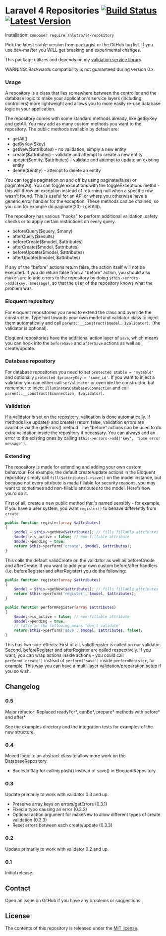 # Laravel 4 Repositories [![Build Status](https://travis-ci.org/anlutro/laravel-repository.png?branch=master)](https://travis-ci.org/anlutro/laravel-repository) [![Latest Version](http://img.shields.io/github/tag/anlutro/laravel-repository.svg)](https://github.com/anlutro/laravel-repository/releases)
Installation: `composer require anlutro/l4-repository`

Pick the latest stable version from packagist or the GitHub tag list. If you use dev-master you WILL get breaking and experimental changes.

This package utilizes and depends on my [validation service library](https://github.com/anlutro/laravel-validation).

WARNING: Backwards compatibility is not guaranteed during version 0.x.

### Usage
A repository is a class that lies somewhere between the controller and the database logic to make your application's service layers (including controllers) more lightweight and allows you to more easily re-use database logic in your application.

The repository comes with some standard methods already, like getByKey and getAll. You may add as many custom methods you want to the repository. The public methods available by default are:

- getAll()
- getByKey($key)
- getNew($attributes) - no validation, simply a new entity
- create($attributes) - validate and attempt to create a new entity
- update($entity, $attributes) - validate and attempt to update an existing entity
- delete($entity) - attempt to delete an entity

You can toggle pagination on and off by using paginate(false) or paginate(20). You can toggle exceptions with the toggleExceptions methd - this will throw an exception instead of returning null when a specific row wasn't found. This is useful for an API or where you otherwise have a generic error handler for the exception. These methods can be chained, so you can for example do paginate(20)->getAll().

The repository has various "hooks" to perform additional validation, safety checks or to apply certain restrictions on every query.

- beforeQuery($query, $many)
- afterQuery($results)
- beforeCreate($model, $attributes)
- afterCreate($model, $attributes)
- beforeUpdate($model, $attributes)
- afterUpdate($model, $attributes)

If any of the "before" actions return false, the action itself will not be executed. If you do return false from a "before" action, you should also make sure to add errors to the repository by doing `$this->errors->add($key, $message)`, so that the user of the repository knows what the problem was.

### Eloquent repository
For eloquent repositories you need to extend the class and override the constructor. Type hint towards your own model and validator class to inject them automatically and call `parent::__construct($model, $validator);` (the validator is optional).

Eloquent repositories have the additional action layer of `save`, which means you can hook into the `beforeSave` and `afterSave` actions as well as create/update.

### Database repository
For database repositories you need to set `protected $table = 'mytable'` and optionally `protected $primaryKey = 'some_id'`. If you want to inject a validator you can either call `setValidator` or override the constructor, but remember to inject `Illuminate\Database\Connection` and call `parent::__construct($connection, $validator)`.

### Validation
If a validator is set on the repository, validation is done automatically. If methods like update() and create() return false, validation errors are available via the getErrors() method. The "before" actions can be used to do extra validation inside the repository if necessary. You can always add an error to the existing ones by calling `$this->errors->add('key', 'Some error message')`.

### Extending
The repository is made for extending and adding your own custom behaviour. For example, the default create/update actions in the Eloquent repository simply call `fill($attributes)->save()` on the model instance, but because not every attribute is made fillable for security reasons, you may want to sometimes add non-fillable attributes to the model. Here's how you'd do it.

First of all, create a new public method that's named sensibly - for example, if you have a user system, you want `register()` to behave differently from `create`.

```php
public function register(array $attributes)
{
    $model = $this->getNew($attributes); // fills fillable attributes
    $model->is_active = false; // non-fillable attribute
    $model->pending = true;
    return $this->perform('create', $model, $attributes);
}
```

This calls the default validCreate on the validator as well as beforeCreate and afterCreate. If you want to add your own custom before/after handlers (i.e. beforeRegister and afterRegister) you do the following:

```php
public function register(array $attributes)
{
    $model = $this->getNew($attributes); // fills fillable attributes
    return $this->perform('register', $model, $attributes);
}

public function performRegister(array $attributes)
{
	$model->is_active = false; // non-fillable attribute
	$model->pending = true;
	// false in the following means "don't validate"
	return $this->perform('save', $model, $attributes, false);
}
```

This has two side-effects: First of all, validRegister is called on our validator. Second, beforeRegister and afterRegister are called respectively. If you want, you can wrap actions inside actions - you could call `perform('create')` instead of `perform('save')` inside `performRegister`, for example. This way you can have a multi-layer validation/preparation setup if you so wish.

## Changelog

### 0.5
Major refactor: Replaced readyFor*, canBe*, prepare* methods with before* and after*

See the examples directory and the integration tests for examples of the new structure.

### 0.4
Moved logic to an abstract class to allow more work on the DatabaseRepository.

- Boolean flag for calling push() instead of save() in EloquentRepository

### 0.3
Update primarily to work with validator 0.3 and up.

- Preserve array keys on errors/getErrors (0.3.1)
- Fixed a typo causing an error (0.3.2)
- Optional action argument for makeNew to allow different types of create validation (0.3.3)
- Reset errors between each create/update (0.3.3)

### 0.2
Update primarily to work with validator 0.2 and up.

### 0.1
Initial release.

## Contact
Open an issue on GitHub if you have any problems or suggestions.

## License
The contents of this repository is released under the [MIT license](http://opensource.org/licenses/MIT).
